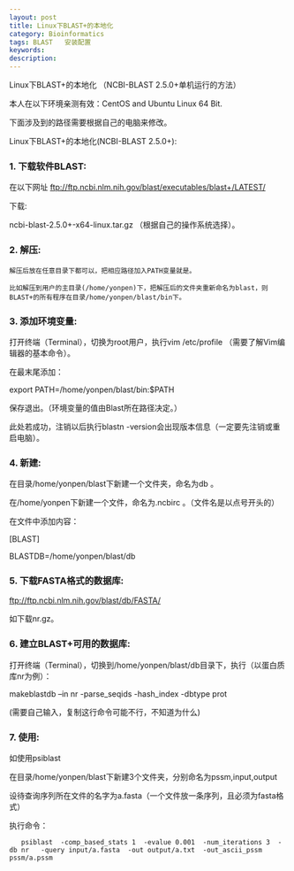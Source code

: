 ```yaml
---
layout: post
title: Linux下BLAST+的本地化
category: Bioinformatics
tags: BLAST   安装配置   
keywords: 
description: 
---
```

                                      
Linux下BLAST+的本地化 （NCBI-BLAST 2.5.0+单机运行的方法）



本人在以下环境亲测有效：CentOS and Ubuntu Linux 64 Bit.

下面涉及到的路径需要根据自己的电脑来修改。


Linux下BLAST+的本地化(NCBI-BLAST 2.5.0+):

### 1.  下载软件BLAST:

   在以下网址  ftp://ftp.ncbi.nlm.nih.gov/blast/executables/blast+/LATEST/ 

   下载:

   ncbi-blast-2.5.0+-x64-linux.tar.gz （根据自己的操作系统选择）。


### 2.  解压:

    解压后放在任意目录下都可以，把相应路径加入PATH变量就是。

    比如解压到用户的主目录(/home/yonpen)下，把解压后的文件夹重新命名为blast，则BLAST+的所有程序在目录/home/yonpen/blast/bin下。


###  3.  添加环境变量:

打开终端（Terminal），切换为root用户，执行vim /etc/profile （需要了解Vim编辑器的基本命令）。

在最末尾添加：

export PATH=/home/yonpen/blast/bin:$PATH

保存退出。（环境变量的值由Blast所在路径决定。）

此处若成功，注销以后执行blastn -version会出现版本信息（一定要先注销或重启电脑）。


###  4.  新建:

在目录/home/yonpen/blast下新建一个文件夹，命名为db 。

在/home/yonpen下新建一个文件，命名为.ncbirc 。（文件名是以点号开头的）

在文件中添加内容：

[BLAST]

BLASTDB=/home/yonpen/blast/db


###  5. 下载FASTA格式的数据库:

 ftp://ftp.ncbi.nlm.nih.gov/blast/db/FASTA/

如下载nr.gz。


###  6. 建立BLAST+可用的数据库:

 打开终端（Terminal），切换到/home/yonpen/blast/db目录下，执行（以蛋白质库nr为例）：

makeblastdb  –in nr  -parse_seqids  -hash_index  -dbtype prot  

(需要自己输入，复制这行命令可能不行，不知道为什么)

###  7.  使用:

如使用psiblast

在目录/home/yonpen/blast下新建3个文件夹，分别命名为pssm,input,output

设待查询序列所在文件的名字为a.fasta（一个文件放一条序列，且必须为fasta格式）

执行命令：
                             
       psiblast  -comp_based_stats 1  -evalue 0.001  -num_iterations 3  -db nr   -query input/a.fasta  -out output/a.txt  -out_ascii_pssm pssm/a.pssm      
                



